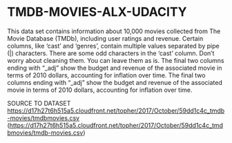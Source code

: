 # TMDB-MOVIES-ALX-UDACITY

This data set contains information about 10,000 movies collected from The Movie Database
(TMDb), including user ratings and revenue. Certain columns, like ‘cast’ and ‘genres’, contain
multiple values separated by pipe (|) characters. There are some odd characters in the ‘cast’
column. Don’t worry about cleaning them. You can leave them as is. The final two columns ending
with “_adj” show the budget and revenue of the associated movie in terms of 2010 dollars,
accounting for inflation over time.
The final two columns ending with “_adj” show the budget and revenue of the associated movie in
terms of 2010 dollars, accounting for inflation over time.


SOURCE TO DATASET
https://d17h27t6h515a5.cloudfront.net/topher/2017/October/59dd1c4c_tmdb-movies/tmdbmovies.csv (https://d17h27t6h515a5.cloudfront.net/topher/2017/October/59dd1c4c_tmdbmovies/tmdb-movies.csv)
